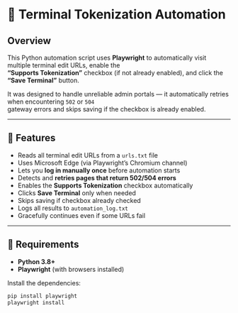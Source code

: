 # 🧠 Terminal Tokenization Automation

## Overview
This Python automation script uses **Playwright** to automatically visit multiple terminal edit URLs, enable the  
**“Supports Tokenization”** checkbox (if not already enabled), and click the **“Save Terminal”** button.

It was designed to handle unreliable admin portals — it automatically retries when encountering `502` or `504`  
gateway errors and skips saving if the checkbox is already enabled.

---

## 🚀 Features
- Reads all terminal edit URLs from a `urls.txt` file  
- Uses Microsoft Edge (via Playwright’s Chromium channel)  
- Lets you **log in manually once** before automation starts  
- Detects and **retries pages that return 502/504 errors**  
- Enables the **Supports Tokenization** checkbox automatically  
- Clicks **Save Terminal** only when needed  
- Skips saving if checkbox already checked  
- Logs all results to `automation_log.txt`  
- Gracefully continues even if some URLs fail  

---

## 🧩 Requirements

- **Python 3.8+**
- **Playwright** (with browsers installed)

Install the dependencies:

```bash
pip install playwright
playwright install
